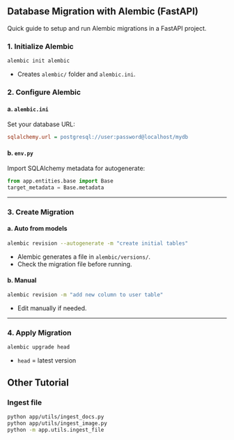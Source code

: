 ## Database Migration with Alembic (FastAPI)

Quick guide to setup and run Alembic migrations in a FastAPI project.


### 1. Initialize Alembic

```bash
alembic init alembic
````

* Creates `alembic/` folder and `alembic.ini`.


### 2. Configure Alembic

#### a. `alembic.ini`

Set your database URL:

```ini
sqlalchemy.url = postgresql://user:password@localhost/mydb
```

#### b. `env.py`

Import SQLAlchemy metadata for autogenerate:

```python
from app.entities.base import Base
target_metadata = Base.metadata

```

---

### 3. Create Migration

#### a. Auto from models

```bash
alembic revision --autogenerate -m "create initial tables"
```

* Alembic generates a file in `alembic/versions/`.
* Check the migration file before running.

#### b. Manual

```bash
alembic revision -m "add new column to user table"
```

* Edit manually if needed.

---

### 4. Apply Migration

```bash
alembic upgrade head
```

* `head` = latest version



## Other Tutorial

### Ingest file

```bash
python app/utils/ingest_docs.py
python app/utils/ingest_image.py
python -m app.utils.ingest_file
```